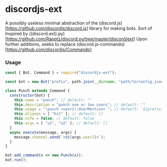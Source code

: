 <h1>discordjs-ext</h1>

A possibly useless minimal abstraction of the (discord.js)[https://github.com/discordjs/discord.js] library for making bots. Sort of Inspired by ((discord.ext).py)[https://github.com/Rapptz/discord.py/tree/master/discord/ext]
Upon further additions, seeks to replace (discord.js-commando)[https://github.com/discordjs/Commando]

<h3>Usage</h3>

```js
const { Bot, Command } = require("discordjs-ext");

const bot = new Bot("prefix", path.join(__dirname, "path/to/config.json"));

class Punch extends Command {
  constructor(bot) {
    this.name = "punch"; // default: ""
    this.description = "punch one or two users"; // default: ""
    this.usage = "!punch <user1!:UserMention> "; // default: `${prefix}punch`
    this.aliases = [ "hit" ]; // default: []
    this.nsfw = false; // default: false
    this.args = [ "u1", "u2" ]; // default: []
  }
  async execute(message, args) {
    message.channel.send(`<@${args.user1}>`);
  }
}

bot.add_command(x => new Punch(x));
bot.run();
```
